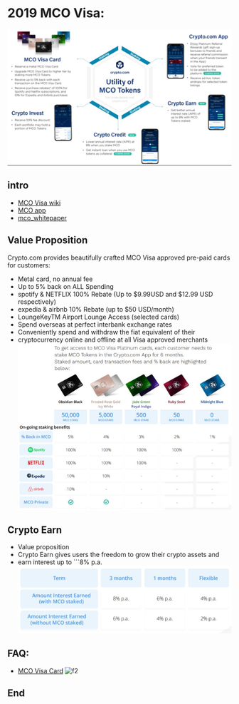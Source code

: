 # 2019 MCO Visa:
![f1](https://github.com/HCH1/blog/blob/master/fig/mco1.JPG)

## intro
- [MCO Visa wiki](https://www.google.com.tw/search?source=hp&ei=JzIkXMrUB42y9QOcxZ6YAg&q=MCO+Visa+wiki)
- [MCO app](https://crypto.com/en/wallet.html)
- [mco_whitepaper](https://crypto.com/images/mco_whitepaper.pdf)

## Value Proposition
Crypto.com provides beautifully crafted MCO Visa approved pre-paid cards for customers:
- Metal card, no annual fee
- Up to 5% back on ALL Spending
- spotify & NETFLIX 100% Rebate (Up to $9.99USD and $12.99 USD respectively)
- expedia & airbnb 10% Rebate (up to $50 USD/month)
- LoungeKeyTM Airport Lounge Access (selected cards)
- Spend overseas at perfect interbank exchange rates
- Conveniently spend and withdraw the fiat equivalent of their
- cryptocurrency online and offline at all Visa approved merchants
![f3](https://github.com/HCH1/blog/blob/master/fig/mco3.JPG)

## Crypto Earn
- Value proposition
- Crypto Earn gives users the freedom to grow their crypto assets and
- earn interest up to ```8% p.a.
![f2](https://github.com/HCH1/blog/blob/master/fig/mco2.JPG)

## FAQ:
- [MCO Visa Card](https://help.crypto.com/en/collections/260584-mco-visa-card#mco-visa-card-features)
![f2](https://github.com/HCH1/blog/blob/master/fig/.png)

## End
